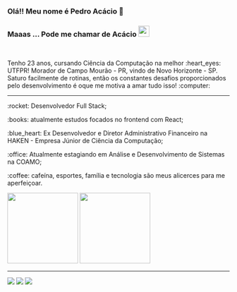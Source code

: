 ### Olá!!  Meu nome é Pedro Acácio 👋 
### Maaas ... Pode me chamar de Acácio <img src="https://user-images.githubusercontent.com/49293808/152688704-b8886a3c-9ba0-45c5-afb9-f8b92dd21a54.gif" width="25px" />

<br>
<div>
 <p>Tenho 23 anos, cursando Ciência da Computação na melhor :heart_eyes: UTFPR! Morador de Campo Mourão - PR, vindo de Novo Horizonte - SP. Saturo facilmente de rotinas, então os constantes desafios proporcionados pelo desenvolvimento é oque me motiva a amar tudo isso! :computer:</p>
</div>

<hr />

<div display="inline-block">
 <p align="left">:rocket: Desenvolvedor Full Stack;</p>
 <p align="left">:books: atualmente estudos focados no frontend com React;</p>
 <p align="left">:blue_heart: Ex Desenvolvedor e Diretor Administrativo Financeiro na HAKEN - Empresa Júnior de Ciência da Computação;</p>
 <p allign="left">:office: Atualmente estagiando em Análise e Desenvolvimento de Sistemas na COAMO;</p>
 <p align="left">:coffee: cafeína, esportes, família e tecnologia são meus alicerces para me aperfeiçoar.</p>
</div>




<div>
  <img height="160em"  position="right" src="https://github-readme-stats.vercel.app/api?username=acacio90&show_icons=true&theme=algolia&include_all_commits=true&count_private=true"/>
  <img height="160em" src="https://github-readme-stats.vercel.app/api/top-langs/?username=acacio90&theme=algolia"/>
</div>
<hr />
<div>
  <a href="https://www.instagram.com/pedro_acacio1/" target="_blank"><img src="https://img.shields.io/badge/-Instagram-%23E4405F?style=for-the-badge&logo=instagram&logoColor=white" target="_blank"></a>
  <a href = "mailto:pedrorodriguesnh@gmail.com"><img src="https://img.shields.io/badge/Gmail-D14836?style=for-the-badge&logo=gmail&logoColor=white" target="_blank"></a>
  <a href="https://www.linkedin.com/in/pedro-a-65228b128/" target="_blank"><img src="https://img.shields.io/badge/-LinkedIn-%230077B5?style=for-the-badge&logo=linkedin&logoColor=white" target="_blank"></a>   
</div>
